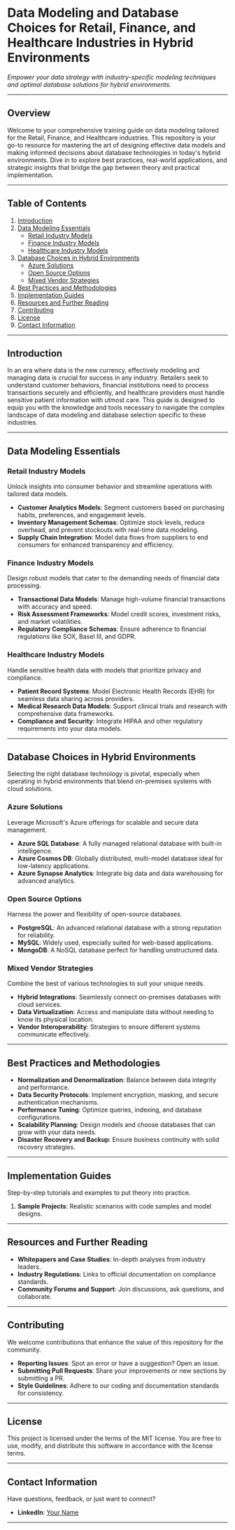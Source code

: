 # Data Modeling and Database Choices for Retail, Finance, and Healthcare Industries in Hybrid Environments

*Empower your data strategy with industry-specific modeling techniques and optimal database solutions for hybrid environments.*

---

## Overview

Welcome to your comprehensive training guide on data modeling tailored for the Retail, Finance, and Healthcare industries. This repository is your go-to resource for mastering the art of designing effective data models and making informed decisions about database technologies in today's hybrid environments. Dive in to explore best practices, real-world applications, and strategic insights that bridge the gap between theory and practical implementation.

---

## Table of Contents

1. [Introduction](#introduction)
2. [Data Modeling Essentials](#data-modeling-essentials)
   - [Retail Industry Models](#retail-industry-models)
   - [Finance Industry Models](#finance-industry-models)
   - [Healthcare Industry Models](#healthcare-industry-models)
3. [Database Choices in Hybrid Environments](#database-choices-in-hybrid-environments)
   - [Azure Solutions](#azure-solutions)
   - [Open Source Options](#open-source-options)
   - [Mixed Vendor Strategies](#mixed-vendor-strategies)
4. [Best Practices and Methodologies](#best-practices-and-methodologies)
5. [Implementation Guides](#implementation-guides)
6. [Resources and Further Reading](#resources-and-further-reading)
7. [Contributing](#contributing)
8. [License](#license)
9. [Contact Information](#contact-information)

---

## Introduction

In an era where data is the new currency, effectively modeling and managing data is crucial for success in any industry. Retailers seek to understand customer behaviors, financial institutions need to process transactions securely and efficiently, and healthcare providers must handle sensitive patient information with utmost care. This guide is designed to equip you with the knowledge and tools necessary to navigate the complex landscape of data modeling and database selection specific to these industries.

---

## Data Modeling Essentials

### Retail Industry Models

Unlock insights into consumer behavior and streamline operations with tailored data models.

- **Customer Analytics Models**: Segment customers based on purchasing habits, preferences, and engagement levels.
- **Inventory Management Schemas**: Optimize stock levels, reduce overhead, and prevent stockouts with real-time data modeling.
- **Supply Chain Integration**: Model data flows from suppliers to end consumers for enhanced transparency and efficiency.

### Finance Industry Models

Design robust models that cater to the demanding needs of financial data processing.

- **Transactional Data Models**: Manage high-volume financial transactions with accuracy and speed.
- **Risk Assessment Frameworks**: Model credit scores, investment risks, and market volatilities.
- **Regulatory Compliance Schemas**: Ensure adherence to financial regulations like SOX, Basel III, and GDPR.

### Healthcare Industry Models

Handle sensitive health data with models that prioritize privacy and compliance.

- **Patient Record Systems**: Model Electronic Health Records (EHR) for seamless data sharing across providers.
- **Medical Research Data Models**: Support clinical trials and research with comprehensive data frameworks.
- **Compliance and Security**: Integrate HIPAA and other regulatory requirements into your data models.

---

## Database Choices in Hybrid Environments

Selecting the right database technology is pivotal, especially when operating in hybrid environments that blend on-premises systems with cloud solutions.

### Azure Solutions

Leverage Microsoft's Azure offerings for scalable and secure data management.

- **Azure SQL Database**: A fully managed relational database with built-in intelligence.
- **Azure Cosmos DB**: Globally distributed, multi-model database ideal for low-latency applications.
- **Azure Synapse Analytics**: Integrate big data and data warehousing for advanced analytics.

### Open Source Options

Harness the power and flexibility of open-source databases.

- **PostgreSQL**: An advanced relational database with a strong reputation for reliability.
- **MySQL**: Widely used, especially suited for web-based applications.
- **MongoDB**: A NoSQL database perfect for handling unstructured data.

### Mixed Vendor Strategies

Combine the best of various technologies to suit your unique needs.

- **Hybrid Integrations**: Seamlessly connect on-premises databases with cloud services.
- **Data Virtualization**: Access and manipulate data without needing to know its physical location.
- **Vendor Interoperability**: Strategies to ensure different systems communicate effectively.

---

## Best Practices and Methodologies

- **Normalization and Denormalization**: Balance between data integrity and performance.
- **Data Security Protocols**: Implement encryption, masking, and secure authentication mechanisms.
- **Performance Tuning**: Optimize queries, indexing, and database configurations.
- **Scalability Planning**: Design models and choose databases that can grow with your data needs.
- **Disaster Recovery and Backup**: Ensure business continuity with solid recovery strategies.

---

## Implementation Guides

Step-by-step tutorials and examples to put theory into practice.
1. **Sample Projects**: Realistic scenarios with code samples and model designs.

---

## Resources and Further Reading

- **Whitepapers and Case Studies**: In-depth analyses from industry leaders.
- **Industry Regulations**: Links to official documentation on compliance standards.
- **Community Forums and Support**: Join discussions, ask questions, and collaborate.

---

## Contributing

We welcome contributions that enhance the value of this repository for the community.

- **Reporting Issues**: Spot an error or have a suggestion? Open an issue.
- **Submitting Pull Requests**: Share your improvements or new sections by submitting a PR.
- **Style Guidelines**: Adhere to our coding and documentation standards for consistency.

---

## License

This project is licensed under the terms of the MIT license. You are free to use, modify, and distribute this software in accordance with the license terms.

---

## Contact Information

Have questions, feedback, or just want to connect?

- **LinkedIn**: [Your Name](https://www.linkedin.com/in/michael-onuh)
---

